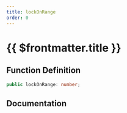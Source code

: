 ```yaml
---
title: lockOnRange
order: 0
---
```


# {{ $frontmatter.title }}

## Function Definition

```ts
public lockOnRange: number;
```

## Documentation

<!--@include: ./parts/lockOnRange.md-->
